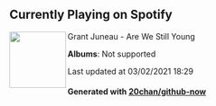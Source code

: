 ## Currently Playing on Spotify

[<img align="left" width="100" src="https://i.scdn.co/image/ab67616d0000b2735bb0f92c88480fb24dec0c31">](https://open.spotify.com/album/0nOXOyMEu6TD2HgVm12aks)

Grant Juneau - Are We Still Young

**Albums**: Not supported

Last updated at 03/02/2021 18:29

#### Generated with [20chan/github-now](https://github.com/20chan/github-now)


<!--
**20chan/20chan** is a ✨ _special_ ✨ repository because its `README.md` (this file) appears on your GitHub profile.

Here are some ideas to get you started:

- 🔭 I’m currently working on ...
- 🌱 I’m currently learning ...
- 👯 I’m looking to collaborate on ...
- 🤔 I’m looking for help with ...
- 💬 Ask me about ...
- 📫 How to reach me: ...
- 😄 Pronouns: ...
- ⚡ Fun fact: ...
-->
